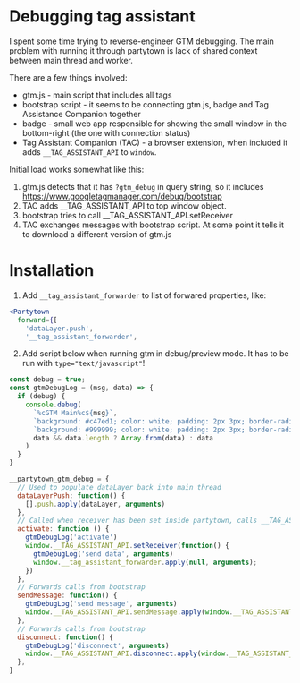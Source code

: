 # Debugging tag assistant

I spent some time trying to reverse-engineer GTM debugging. The main problem with running it through partytown is lack of shared context between main thread and worker.

There are a few things involved:
- gtm.js - main script that includes all tags
- bootstrap script - it seems to be connecting gtm.js, badge and Tag Assistance Companion together
- badge - small web app responsible for showing the small window in the bottom-right (the one with connection status)
- Tag Assistant Companion (TAC) - a browser extension, when included it adds `__TAG_ASSISTANT_API` to `window`.

Initial load works somewhat like this:
1. gtm.js detects that it has `?gtm_debug` in query string, so it includes https://www.googletagmanager.com/debug/bootstrap
1. TAC adds __TAG_ASSISTANT_API to top window object.
2. bootstrap tries to call __TAG_ASSISTANT_API.setReceiver
3. TAC exchanges messages with bootstrap script. At some point it tells it to download a different version of gtm.js



# Installation

1. Add `__tag_assistant_forwarder` to list of forwared properties, like:
  ```jsx
  <Partytown
    forward={[
      'dataLayer.push',
      '__tag_assistant_forwarder',
  ```

2. Add script below when running gtm in debug/preview mode. It has to be run with `type="text/javascript"`!

```js
const debug = true;
const gtmDebugLog = (msg, data) => {
  if (debug) {
    console.debug(
      `%cGTM Main%c${msg}`,
      `background: #c47ed1; color: white; padding: 2px 3px; border-radius: 2px; font-size: 0.8em;margin-right:5px`,
      `background: #999999; color: white; padding: 2px 3px; border-radius: 2px; font-size: 0.8em;`,
      data && data.length ? Array.from(data) : data
    )
  }
}

__partytown_gtm_debug = {
  // Used to populate dataLayer back into main thread
  dataLayerPush: function() {
    [].push.apply(dataLayer, arguments)
  },
  // Called when receiver has been set inside partytown, calls __TAG_ASSISTANT_API.setReceiver
  activate: function () {
    gtmDebugLog('activate')
    window.__TAG_ASSISTANT_API.setReceiver(function() {
      gtmDebugLog('send data', arguments)
      window.__tag_assistant_forwarder.apply(null, arguments);
    })
  },
  // Forwards calls from bootstrap
  sendMessage: function() {
    gtmDebugLog('send message', arguments)
    window.__TAG_ASSISTANT_API.sendMessage.apply(window.__TAG_ASSISTANT_API, arguments)
  },
  // Forwards calls from bootstrap
  disconnect: function() {
    gtmDebugLog('disconnect', arguments)
    window.__TAG_ASSISTANT_API.disconnect.apply(window.__TAG_ASSISTANT_API, arguments)
  },
}
```